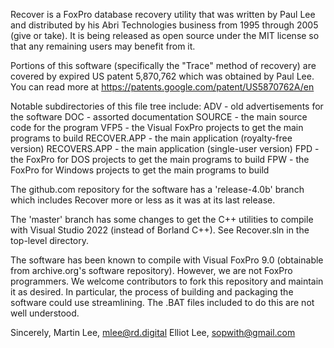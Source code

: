 Recover is a FoxPro database recovery utility that was written by Paul Lee and distributed by his Abri Technologies business 
from 1995 through 2005 (give or take). It is being released as open source under the MIT license so that any remaining users 
may benefit from it.

Portions of this software (specifically the "Trace" method of recovery) are covered by expired US patent 5,870,762 which was 
obtained by Paul Lee. You can read more at https://patents.google.com/patent/US5870762A/en

Notable subdirectories of this file tree include:
	ADV - old advertisements for the software
	DOC - assorted documentation
	SOURCE - the main source code for the program
	VFP5 - the Visual FoxPro projects to get the main programs to build
		RECOVER.APP - the main application (royalty-free version)
		RECOVERS.APP - the main application (single-user version)
	FPD - the FoxPro for DOS projects to get the main programs to build
	FPW - the FoxPro for Windows projects to get the main programs to build

The github.com repository for the software has a 'release-4.0b' branch which includes Recover more or less as it was at its 
last release.

The 'master' branch has some changes to get the C++ utilities to compile with Visual Studio 2022 (instead of Borland C++). 
See Recover.sln in the top-level directory.

The software has been known to compile with Visual FoxPro 9.0 (obtainable from archive.org's software repository). However, 
we are not FoxPro programmers. We welcome contributors to fork this repository and maintain it as desired. In particular, the 
process of building and packaging the software could use streamlining. The .BAT files included to do this are not well understood.

Sincerely,
Martin Lee, mlee@rd.digital
Elliot Lee, sopwith@gmail.com
